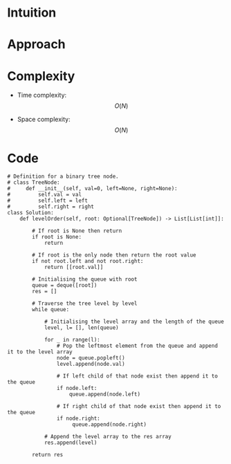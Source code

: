 # Intuition

<!-- Describe your first thoughts on how to solve this problem. -->

# Approach

<!-- Describe your approach to solving the problem. -->

# Complexity

- Time complexity: $$O(N)$$
<!-- Add your time complexity here, e.g. $$O(n)$$ -->

- Space complexity: $$O(N)$$
<!-- Add your space complexity here, e.g. $$O(n)$$ -->

# Code

```
# Definition for a binary tree node.
# class TreeNode:
#     def __init__(self, val=0, left=None, right=None):
#         self.val = val
#         self.left = left
#         self.right = right
class Solution:
    def levelOrder(self, root: Optional[TreeNode]) -> List[List[int]]:

        # If root is None then return
        if root is None:
            return

        # If root is the only node then return the root value
        if not root.left and not root.right:
            return [[root.val]]

        # Initialising the queue with root
        queue = deque([root])
        res = []

        # Traverse the tree level by level
        while queue:

            # Initialising the level array and the length of the queue
            level, l= [], len(queue)

            for _ in range(l):
                # Pop the leftmost element from the queue and append it to the level array
                node = queue.popleft()
                level.append(node.val)

                # If left child of that node exist then append it to the queue
                if node.left:
                    queue.append(node.left)

                # If right child of that node exist then append it to the queue
                if node.right:
                     queue.append(node.right)

            # Append the level array to the res array
            res.append(level)

        return res

```
